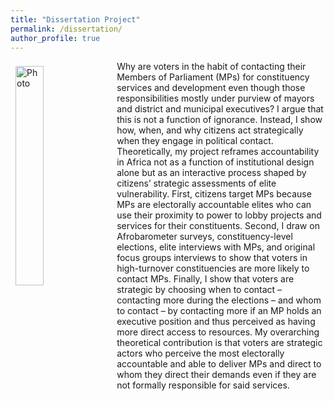 ```yaml
---
title: "Dissertation Project"
permalink: /dissertation/
author_profile: true
---
```



<img align="left" 
     src="https://rasheedibrahim-politics.github.io/images/diss1.JPG" 
     alt="Photo" 
     style="width: 30%; border-radius: 10px; padding: 8px"/>

Why are voters in the habit of contacting their Members of Parliament (MPs) for constituency services and development even though those responsibilities mostly under purview of mayors and district and municipal executives? I argue that this is not a function of ignorance. Instead, I show how, when, and why citizens act strategically when they engage in political contact. Theoretically, my project reframes accountability in Africa not as a function of institutional design alone but as an interactive process shaped by citizens’ strategic assessments of elite vulnerability. First, citizens target MPs because MPs are electorally accountable elites who can use their proximity to power to lobby projects and services for their constituents. Second, I draw on Afrobarometer surveys, constituency-level elections, elite interviews with MPs, and original focus groups interviews to  show that voters in high-turnover constituencies are more likely to contact MPs. Finally, I show that voters are strategic by choosing when to contact – contacting more during the elections – and whom to contact – by contacting more if an MP holds an executive position and thus perceived as having more direct access to resources. My overarching theoretical contribution is that voters are strategic actors who perceive the most electorally accountable and able to deliver MPs and direct to whom they direct their demands even if they are not formally responsible for said services.
